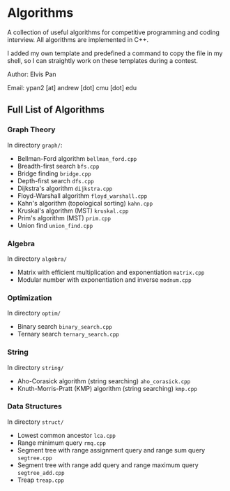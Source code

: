 # Algorithms
A collection of useful algorithms for competitive programming and coding interview. All algorithms are implemented in C++.

I added my own template and predefined a command to copy the file in my shell, so I can straightly work on these templates during a contest.

Author: Elvis Pan

Email: ypan2 [at] andrew [dot] cmu [dot] edu

## Full List of Algorithms

### Graph Theory
In directory `graph/`:
- Bellman-Ford algorithm `bellman_ford.cpp`
- Breadth-first search `bfs.cpp`
- Bridge finding `bridge.cpp`
- Depth-first search `dfs.cpp`
- Dijkstra's algorithm `dijkstra.cpp`
- Floyd-Warshall algorithm `floyd_warshall.cpp`
- Kahn's algorithm (topological sorting) `kahn.cpp`
- Kruskal's algorithm (MST) `kruskal.cpp`
- Prim's algorithm (MST) `prim.cpp`
- Union find `union_find.cpp`

### Algebra
In directory `algebra/`
- Matrix with efficient multiplication and exponentiation `matrix.cpp`
- Modular number with exponentiation and inverse `modnum.cpp`

### Optimization
In directory `optim/`
- Binary search `binary_search.cpp`
- Ternary search `ternary_search.cpp`

### String
In directory `string/`
- Aho-Corasick algorithm (string searching) `aho_corasick.cpp`
- Knuth-Morris-Pratt (KMP) algorithm (string searching) `kmp.cpp`

### Data Structures
In directory `struct/`
- Lowest common ancestor `lca.cpp`
- Range minimum query `rmq.cpp`
- Segment tree with range assignment query and range sum query `segtree.cpp`
- Segment tree with range add query and range maximum query `segtree_add.cpp`
- Treap `treap.cpp`
